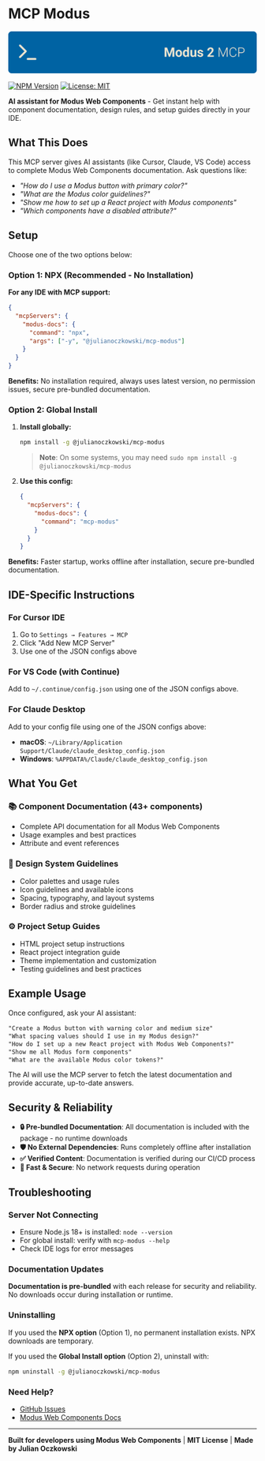 # MCP Modus

<div align="left">
  <img src="assets/hero_modus_mcp.png" alt="Modus 2 MCP" width="600">
</div>

[![NPM Version](https://img.shields.io/npm/v/@julianoczkowski/mcp-modus)](https://www.npmjs.com/package/@julianoczkowski/mcp-modus)
[![License: MIT](https://img.shields.io/badge/License-MIT-yellow.svg)](https://opensource.org/licenses/MIT)

**AI assistant for Modus Web Components** - Get instant help with component documentation, design rules, and setup guides directly in your IDE.

## What This Does

This MCP server gives AI assistants (like Cursor, Claude, VS Code) access to complete Modus Web Components documentation. Ask questions like:

- _"How do I use a Modus button with primary color?"_
- _"What are the Modus color guidelines?"_
- _"Show me how to set up a React project with Modus components"_
- _"Which components have a disabled attribute?"_

## Setup

Choose one of the two options below:

### Option 1: NPX (Recommended - No Installation)

**For any IDE with MCP support:**

```json
{
  "mcpServers": {
    "modus-docs": {
      "command": "npx",
      "args": ["-y", "@julianoczkowski/mcp-modus"]
    }
  }
}
```

**Benefits:** No installation required, always uses latest version, no permission issues, secure pre-bundled documentation.

### Option 2: Global Install

1. **Install globally:**

   ```bash
   npm install -g @julianoczkowski/mcp-modus
   ```

   > **Note**: On some systems, you may need `sudo npm install -g @julianoczkowski/mcp-modus`

2. **Use this config:**
   ```json
   {
     "mcpServers": {
       "modus-docs": {
         "command": "mcp-modus"
       }
     }
   }
   ```

**Benefits:** Faster startup, works offline after installation, secure pre-bundled documentation.

## IDE-Specific Instructions

### For Cursor IDE

1. Go to `Settings → Features → MCP`
2. Click "Add New MCP Server"
3. Use one of the JSON configs above

### For VS Code (with Continue)

Add to `~/.continue/config.json` using one of the JSON configs above.

### For Claude Desktop

Add to your config file using one of the JSON configs above:

- **macOS**: `~/Library/Application Support/Claude/claude_desktop_config.json`
- **Windows**: `%APPDATA%/Claude/claude_desktop_config.json`

## What You Get

### 📚 **Component Documentation** (43+ components)

- Complete API documentation for all Modus Web Components
- Usage examples and best practices
- Attribute and event references

### 🎨 **Design System Guidelines**

- Color palettes and usage rules
- Icon guidelines and available icons
- Spacing, typography, and layout systems
- Border radius and stroke guidelines

### ⚙️ **Project Setup Guides**

- HTML project setup instructions
- React project integration guide
- Theme implementation and customization
- Testing guidelines and best practices

## Example Usage

Once configured, ask your AI assistant:

```
"Create a Modus button with warning color and medium size"
"What spacing values should I use in my Modus design?"
"How do I set up a new React project with Modus Web Components?"
"Show me all Modus form components"
"What are the available Modus color tokens?"
```

The AI will use the MCP server to fetch the latest documentation and provide accurate, up-to-date answers.

## Security & Reliability

- **🔒 Pre-bundled Documentation**: All documentation is included with the package - no runtime downloads
- **🛡️ No External Dependencies**: Runs completely offline after installation
- **✅ Verified Content**: Documentation is verified during our CI/CD process
- **🚀 Fast & Secure**: No network requests during operation

## Troubleshooting

### Server Not Connecting

- Ensure Node.js 18+ is installed: `node --version`
- For global install: verify with `mcp-modus --help`
- Check IDE logs for error messages

### Documentation Updates

**Documentation is pre-bundled** with each release for security and reliability. No downloads occur during installation or runtime.

### Uninstalling

If you used the **NPX option** (Option 1), no permanent installation exists. NPX downloads are temporary.

If you used the **Global Install option** (Option 2), uninstall with:

```bash
npm uninstall -g @julianoczkowski/mcp-modus
```

### Need Help?

- [GitHub Issues](https://github.com/julianoczkowski/mcp-modus/issues)
- [Modus Web Components Docs](https://modus.trimble.com/)

---

**Built for developers using Modus Web Components** | **MIT License** | **Made by Julian Oczkowski**
